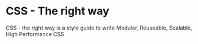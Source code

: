 # CSS - The right way 
CSS - the right way is a style guide to write Modular, Reuseable, Scalable, High Performance CSS
